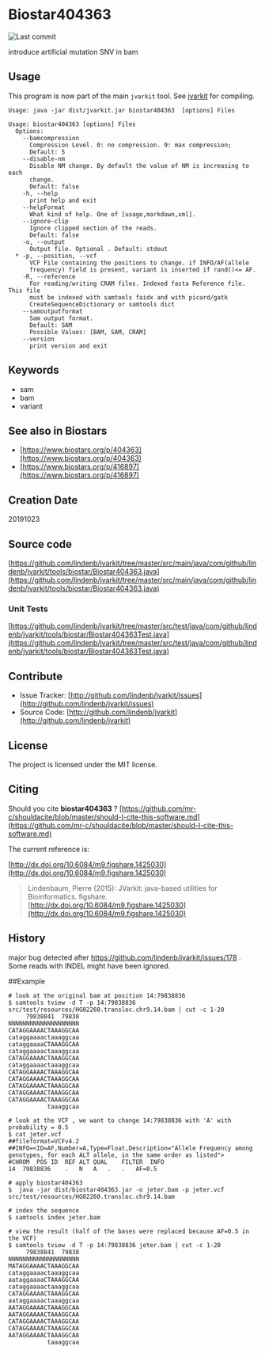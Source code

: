 # Biostar404363

![Last commit](https://img.shields.io/github/last-commit/lindenb/jvarkit.png)

introduce artificial mutation SNV in bam


## Usage


This program is now part of the main `jvarkit` tool. See [jvarkit](JvarkitCentral.md) for compiling.


```
Usage: java -jar dist/jvarkit.jar biostar404363  [options] Files

Usage: biostar404363 [options] Files
  Options:
    --bamcompression
      Compression Level. 0: no compression. 9: max compression;
      Default: 5
    --disable-nm
      Disable NM change. By default the value of NM is increasing to each 
      change. 
      Default: false
    -h, --help
      print help and exit
    --helpFormat
      What kind of help. One of [usage,markdown,xml].
    --ignore-clip
      Ignore clipped section of the reads.
      Default: false
    -o, --output
      Output file. Optional . Default: stdout
  * -p, --position, --vcf
      VCF File containing the positions to change. if INFO/AF(allele 
      frequency) field is present, variant is inserted if rand()<= AF.
    -R, --reference
      For reading/writing CRAM files. Indexed fasta Reference file. This file 
      must be indexed with samtools faidx and with picard/gatk 
      CreateSequenceDictionary or samtools dict
    --samoutputformat
      Sam output format.
      Default: SAM
      Possible Values: [BAM, SAM, CRAM]
    --version
      print version and exit

```


## Keywords

 * sam
 * bam
 * variant



## See also in Biostars

 * [https://www.biostars.org/p/404363](https://www.biostars.org/p/404363)
 * [https://www.biostars.org/p/416897](https://www.biostars.org/p/416897)



## Creation Date

20191023

## Source code 

[https://github.com/lindenb/jvarkit/tree/master/src/main/java/com/github/lindenb/jvarkit/tools/biostar/Biostar404363.java](https://github.com/lindenb/jvarkit/tree/master/src/main/java/com/github/lindenb/jvarkit/tools/biostar/Biostar404363.java)

### Unit Tests

[https://github.com/lindenb/jvarkit/tree/master/src/test/java/com/github/lindenb/jvarkit/tools/biostar/Biostar404363Test.java](https://github.com/lindenb/jvarkit/tree/master/src/test/java/com/github/lindenb/jvarkit/tools/biostar/Biostar404363Test.java)


## Contribute

- Issue Tracker: [http://github.com/lindenb/jvarkit/issues](http://github.com/lindenb/jvarkit/issues)
- Source Code: [http://github.com/lindenb/jvarkit](http://github.com/lindenb/jvarkit)

## License

The project is licensed under the MIT license.

## Citing

Should you cite **biostar404363** ? [https://github.com/mr-c/shouldacite/blob/master/should-I-cite-this-software.md](https://github.com/mr-c/shouldacite/blob/master/should-I-cite-this-software.md)

The current reference is:

[http://dx.doi.org/10.6084/m9.figshare.1425030](http://dx.doi.org/10.6084/m9.figshare.1425030)

> Lindenbaum, Pierre (2015): JVarkit: java-based utilities for Bioinformatics. figshare.
> [http://dx.doi.org/10.6084/m9.figshare.1425030](http://dx.doi.org/10.6084/m9.figshare.1425030)


## History

major bug detected after https://github.com/lindenb/jvarkit/issues/178 . Some reads with INDEL might have been ignored.

##Example

```
# look at the original bam at position 14:79838836
$ samtools tview -d T -p 14:79838836 src/test/resources/HG02260.transloc.chr9.14.bam | cut -c 1-20
     79838841  79838
NNNNNNNNNNNNNNNNNNNN
CATAGGAAAACTAAAGGCAA
cataggaaaactaaaggcaa
cataggaaaaCTAAAGGCAA
cataggaaaactaaaggcaa
CATAGGAAAACTAAAGGCAA
cataggaaaactaaaggcaa
CATAGGAAAACTAAAGGCAA
CATAGGAAAACTAAAGGCAA
CATAGGAAAACTAAAGGCAA
CATAGGAAAACTAAAGGCAA
CATAGGAAAACTAAAGGCAA
           taaaggcaa

# look at the VCF , we want to change 14:79838836 with 'A' with probability = 0.5
$ cat jeter.vcf
##fileformat=VCFv4.2
##INFO=<ID=AF,Number=A,Type=Float,Description="Allele Frequency among genotypes, for each ALT allele, in the same order as listed">
#CHROM	POS	ID	REF	ALT	QUAL	FILTER	INFO
14	79838836	.	N	A	.	.	AF=0.5

# apply biostar404363
$  java -jar dist/biostar404363.jar -o jeter.bam -p jeter.vcf src/test/resources/HG02260.transloc.chr9.14.bam

# index the sequence
$ samtools index jeter.bam

# view the result (half of the bases were replaced because AF=0.5 in the VCF)
$ samtools tview -d T -p 14:79838836 jeter.bam | cut -c 1-20
     79838841  79838
NNNNNNNNNNNNNNNNNNNN
MATAGGAAAACTAAAGGCAA
cataggaaaactaaaggcaa
aataggaaaaCTAAAGGCAA
cataggaaaactaaaggcaa
CATAGGAAAACTAAAGGCAA
aataggaaaactaaaggcaa
AATAGGAAAACTAAAGGCAA
AATAGGAAAACTAAAGGCAA
CATAGGAAAACTAAAGGCAA
CATAGGAAAACTAAAGGCAA
AATAGGAAAACTAAAGGCAA
           taaaggcaa
```


